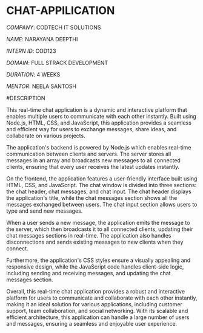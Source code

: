 # CHAT-APPILICATION

*COMPANY*: CODTECH IT SOLUTIONS

*NAME*: NARAYANA DEEPTHI

*INTERN ID*: COD123

*DOMAIN*: FULL STRACK DEVELOPMENT

*DURATION*: 4 WEEKS

*MENTOR*: NEELA SANTOSH

#DESCRIPTION

This real-time chat application is a dynamic and interactive platform that enables multiple users to communicate with each other instantly. Built using Node.js, HTML, CSS, and JavaScript, this application provides a seamless and efficient way for users to exchange messages, share ideas, and collaborate on various projects.

The application's backend is powered by Node.js which enables real-time communication between clients and servers. The server stores all messages in an array and broadcasts new messages to all connected clients, ensuring that every user receives the latest updates instantly. 

On the frontend, the application features a user-friendly interface built using HTML, CSS, and JavaScript. The chat window is divided into three sections: the chat header, chat messages, and chat input. The chat header displays the application's title, while the chat messages section shows all the messages exchanged between users. The chat input section allows users to type and send new messages.

When a user sends a new message, the application emits the message to the server, which then broadcasts it to all connected clients, updating their chat messages sections in real-time. The application also handles disconnections and sends existing messages to new clients when they connect.

Furthermore, the application's CSS styles ensure a visually appealing and responsive design, while the JavaScript code handles client-side logic, including sending and receiving messages, and updating the chat messages section.

Overall, this real-time chat application provides a robust and interactive platform for users to communicate and collaborate with each other instantly, making it an ideal solution for various applications, including customer support, team collaboration, and social networking. With its scalable and efficient architecture, this application can handle a large number of users and messages, ensuring a seamless and enjoyable user experience.
